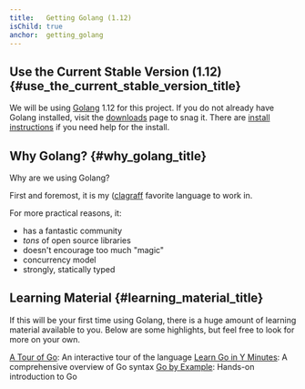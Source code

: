 ```yaml
---
title:   Getting Golang (1.12)
isChild: true
anchor:  getting_golang
---
```


## Use the Current Stable Version (1.12) {#use_the_current_stable_version_title}

We will be using [Golang](https://golang.org/) 1.12 for this project. If you do
not already have Golang installed, visit the [downloads](https://golang.org/dl/)
page to snag it. There are [install instructions](https://golang.org/doc/install)
if you need help for the install.


## Why Golang? {#why_golang_title}

Why are we using Golang?

First and foremost, it is my ([clagraff](https://github.com/clagraff") favorite
language to work in.

For more practical reasons, it:

* has a fantastic community
* _tons_ of open source libraries
* doesn't encourage too much "magic"
* concurrency model
* strongly, statically typed

## Learning Material {#learning_material_title}
If this will be your first time using Golang, there is a huge amount of
learning material available to you. Below are some highlights, but feel free
to look for more on your own.

[A Tour of Go](https://tour.golang.org/welcome/1): An interactive tour of the language
[Learn Go in Y Minutes](https://learnxinyminutes.com/docs/go/): A comprehensive overview of Go syntax
[Go by Example](https://gobyexample.com/): Hands-on introduction to Go
